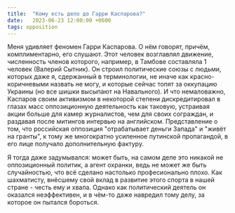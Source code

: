 ```yaml
---
title:  "Кому есть дело до Гарри Каспарова?"
date:   2023-06-23 12:00:00 +0600
tags: opposition
---
```

Меня удивляет феномен Гарри Каспарова. О нём говорят, причём, комплиментарно, его слушают. Этот человек возглавлял движение, численность членов которого, например, в Тамбове составляла 1 человек (Валерий Сытник). Он строил политические союзы с людьми, которых даже я, сдержанный в терминологии, не иначе как красно-коричневыми назвать не могу, и которые сейчас топят за оккупацию Украины (но все шишки высыпают на Навального). И что немаловажно, Каспаров своим активизмом в некоторой степени дискредитировал в глазах масс оппозиционную деятельность как таковую, устраивая акции больше для камер журналистов, чем для своих сограждан, и раздавая после митингов интервью на английском. Представление о том, что российская оппозиция "отрабатывает деньги Запада" и "живёт на гранты", к тому же многократно усиленное путинской пропагандой, в его лице получало дополнительную фактуру.

Я тогда даже задумывался: может быть, на самом деле это никакой не оппозиционный политик, а агент охранки, ведь не может же быть случайностью, что всё сделано настолько професионально плохо. Как шахматисту, внёсшему свой вклад в развитие этого спорта в нашей стране - честь ему и хвала. Однако как политический деятель он оказался неэффективен, и в чём-то даже навредил тому делу, за которое он пытался бороться.

